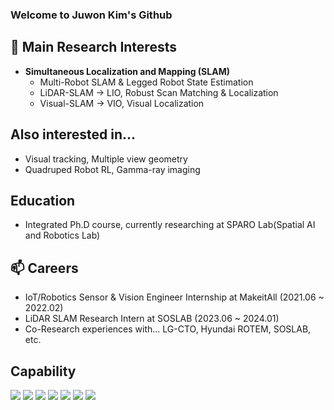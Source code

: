 ### Welcome to Juwon Kim's Github 

## 🔭 Main Research Interests
- **Simultaneous Localization and Mapping (SLAM)**
  - Multi-Robot SLAM & Legged Robot State Estimation
  - LiDAR-SLAM -> LIO, Robust Scan Matching & Localization
  - Visual-SLAM -> VIO, Visual Localization
## Also interested in...
  - Visual tracking, Multiple view geometry
  - Quadruped Robot RL, Gamma-ray imaging

## Education
  - Integrated Ph.D course, currently researching at SPARO Lab(Spatial AI and Robotics Lab)

## 📫 Careers
  - IoT/Robotics Sensor & Vision Engineer Internship at MakeitAll (2021.06 ~ 2022.02)
  - LiDAR SLAM Research Intern at SOSLAB (2023.06 ~ 2024.01)
  - Co-Research experiences with... LG-CTO, Hyundai ROTEM, SOSLAB, etc.

## Capability
<!--<p align="center">-->
<a href="https://www.ros.org/" target="_blank"><img src="https://img.shields.io/badge/ROS-navy?style=flat-square&logo=ROS&logoColor=white"/></a>
<a href="https://www.python.org/" target="_blank"><img src="https://img.shields.io/badge/Python-blueviolet?style=flat-square&logo=Python&logoColor=white"/></a>
<a href="https://www.cplusplus.org/" target="_blank"><img src="https://img.shields.io/badge/C++-blue?style=flat-square&logo=Cplusplus&logoColor=white"/></a>
<img src="https://img.shields.io/badge/C-A8B9CC?style=flat-square&logo=C&logoColor=white"/></a>
<a href="https://www.tensorflow.org/" target="_blank"><img src="https://img.shields.io/badge/Tensorflow-orange?style=flat-square&logo=Tensorflow&logoColor=white"/></a>
<a href="https://pytorch.org/" target="_blank"><img src="https://img.shields.io/badge/PyTorch-EE4C2C?style=flat-square&logo=PyTorch&logoColor=white"/></a>
<a href="https://www.mathworks.com" target="_blank"><img src="https://img.shields.io/badge/MatLab-red?style=flat-square&logo=MatLab&logoColor=white"/></a>

 
<!--
**U-MAC/U-MAC** is a ✨ _special_ ✨ repository because its `README.md` (this file) appears on your GitHub profile.

Here are some ideas to get you started:

- 🔭 I’m currently working on ...
- 🌱 I’m currently learning ...
- 👯 I’m looking to collaborate on ...
- 🤔 I’m looking for help with ...
- 💬 Ask me about ...
- 📫 How to reach me: ...
- 😄 Pronouns: ...
- ⚡ Fun fact: ...
-->

